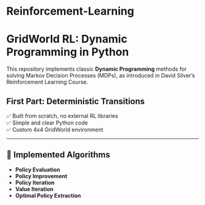 # Reinforcement-Learning

# GridWorld RL: Dynamic Programming in Python

This repository implements classic **Dynamic Programming** methods for solving Markov Decision Processes (MDPs), as introduced in David Silver’s Reinforcement Learning Course.
## First Part: Deterministic Transitions

✅ Built from scratch, no external RL libraries  
✅ Simple and clear Python code  
✅ Custom 4x4 GridWorld environment  


---

## 🔁 Implemented Algorithms

- **Policy Evaluation**
- **Policy Improvement**
- **Policy Iteration**
- **Value Iteration**
- **Optimal Policy Extraction**



